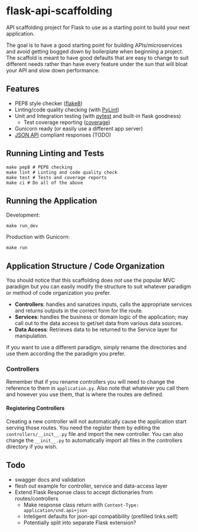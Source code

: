 # flask-api-scaffolding
API scaffolding project for Flask to use as a starting point to build your next
application.

The goal is to have a good starting point for building APIs/microservices and
avoid getting bogged down by boilerplate when beginning a project. The scaffold
is meant to have good defaults that are easy to change to suit different needs
rather than have every feature under the sun that will bloat your API and slow
down performance.

## Features
* PEP8 style checker ([flake8](https://pypi.python.org/pypi/flake8))
* Linting/code quality checking (with [PyLint](https://www.pylint.org/))
* Unit and Integration testing (with [pytest](http://doc.pytest.org/) and built-in flask goodness)
  * Test coverage reporting ([coverage](https://pypi.python.org/pypi/coverage))
* Gunicorn ready (or easily use a different app server)
* [JSON API](http://jsonapi.org/) compliant responses (TODO)

## Running Linting and Tests
```
make pep8 # PEP8 checking
make lint # Linting and code quality check
make test # Tests and coverage reports
make ci # Do all of the above
```

## Running the Application
Development:
```
make run_dev
```

Production with Gunicorn:
```
make run
```

## Application Structure / Code Organization
You should notice that this scaffolding does _not_ use the popular MVC
paradigm but you can easily modify the structure to suit whatever paradigm or
method of code organization you prefer.

* **Controllers**: handles and sanatizes inputs, calls the appropriate services
and returns outputs in the correct form for the route.
* **Services**: handles the business or domain logic of the application; may call
out to the data access to get/set data from various data sources.
* **Data Access**: Retrieves data to be returned to the Service layer for
manipulation.

If you want to use a different paradigm, simply rename the directories and use
them according the the paradigm you prefer. 

### Controllers
Remember that if you rename controllers you will need to change the reference
to them in `application.py`. Also note that whatever you call them and however
you use them, that is where the routes are defined.

#### Registering Controllers
Creating a new controller will not automatically cause the application start
serving those routes. You need the register them by editing the
`controllers/__init__.py` file and import the new controller. You can also
change the `__init__.py` to automatically import all files in the controllers
directory if you wish.

## Todo
* swagger docs and validation
*  flesh out example for controller, service and data-access layer
* Extend Flask Response class to accept dictionaries from routes/controllers
  * Make response class return with `Content-Type: application/vnd.api+json`
  * Inteligent defaults for json-api compatibility (prefilled links.self)
  * Potentially split into separate Flask extension?
